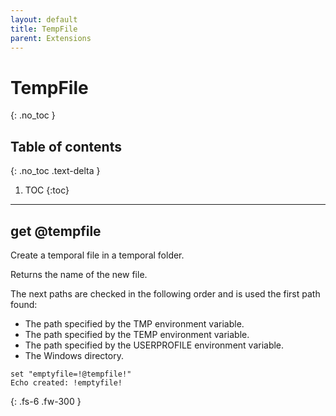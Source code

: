 ```yaml
---
layout: default
title: TempFile
parent: Extensions
---
```


# TempFile
{: .no_toc }

## Table of contents
{: .no_toc .text-delta }

1. TOC
{:toc}

---

## get @tempfile
Create a temporal file in a temporal folder.

Returns the name of the new file.

The next paths are checked in the following order and is used the first path found:

-    The path specified by the TMP environment variable.
-    The path specified by the TEMP environment variable.
-    The path specified by the USERPROFILE environment variable.
-    The Windows directory.

```batch
set "emptyfile=!@tempfile!"
Echo created: !emptyfile!
```

{: .fs-6 .fw-300 }
